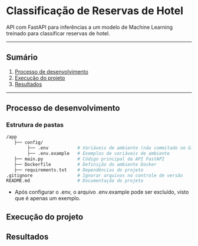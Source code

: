 # Classificação de Reservas de Hotel

API com FastAPI para inferências a um modelo de Machine Learning treinado para classificar reservas de hotel. 

---

## Sumário
1. [Processo de desenvolvimento](#processo-de-desenvolvimento)
2. [Execução do projeto](#execucao-do-projeto)
3. [Resultados](#resultados)

---

## Processo de desenvolvimento

### Estrutura de pastas

```bash
/app
   ├── config/
        ├── .env           # Variáveis de ambiente (não commitado no Git)
        ├── .env.example   # Exemplos de variáveis de ambiente
   ├── main.py             # Código principal da API FastAPI
   ├── Dockerfile          # Definição do ambiente Docker
   ├── requirements.txt    # Dependências do projeto
.gitignore                 # Ignorar arquivos no controle de versão
README.md                  # Documentação do projeto
```

* Após configurar o .env, o arquivo .env.example pode ser excluído, visto que é apenas um exemplo.

###

## Execução do projeto

## Resultados